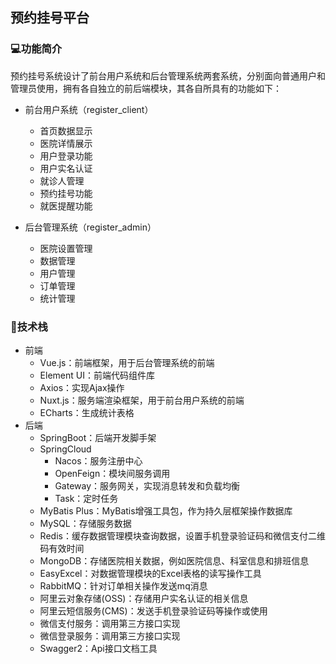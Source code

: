 ## 预约挂号平台

### 💻功能简介
预约挂号系统设计了前台用户系统和后台管理系统两套系统，分别面向普通用户和管理员使用，拥有各自独立的前后端模块，其各自所具有的功能如下：
- 前台用户系统（register_client）
  - 首页数据显示
  - 医院详情展示
  - 用户登录功能
  - 用户实名认证
  - 就诊人管理
  - 预约挂号功能
  - 就医提醒功能
 
- 后台管理系统（register_admin）
  - 医院设置管理
  - 数据管理 
  - 用户管理
  - 订单管理
  - 统计管理

### 🔧技术栈
- 前端
  - Vue.js：前端框架，用于后台管理系统的前端
  - Element UI：前端代码组件库
  - Axios：实现Ajax操作
  - Nuxt.js：服务端渲染框架，用于前台用户系统的前端
  - ECharts：生成统计表格
- 后端
  - SpringBoot：后端开发脚手架
  - SpringCloud
    - Nacos：服务注册中心
    - OpenFeign：模块间服务调用
    - Gateway：服务网关，实现消息转发和负载均衡
    - Task：定时任务
  - MyBatis Plus：MyBatis增强工具包，作为持久层框架操作数据库
  - MySQL：存储服务数据
  - Redis：缓存数据管理模块查询数据，设置手机登录验证码和微信支付二维码有效时间
  - MongoDB：存储医院相关数据，例如医院信息、科室信息和排班信息
  - EasyExcel：对数据管理模块的Excel表格的读写操作工具
  - RabbitMQ：针对订单相关操作发送mq消息
  - 阿里云对象存储(OSS)：存储用户实名认证的相关信息
  - 阿里云短信服务(CMS)：发送手机登录验证码等操作或使用
  - 微信支付服务：调用第三方接口实现
  - 微信登录服务：调用第三方接口实现
  - Swagger2：Api接口文档工具
